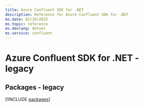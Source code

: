 ```yaml
---
title: Azure Confluent SDK for .NET
description: Reference for Azure Confluent SDK for .NET
ms.date: 02/19/2025
ms.topic: reference
ms.devlang: dotnet
ms.service: confluent
---
```

# Azure Confluent SDK for .NET - legacy
## Packages - legacy
[!INCLUDE [packages](confluent-index.md)]